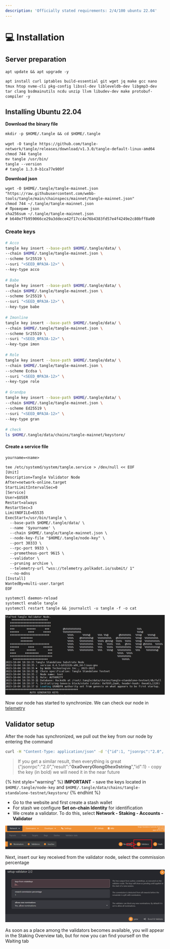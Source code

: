 ```yaml
---
description: 'Officially stated requirements: 2/4/100 ubuntu 22.04'
---
```


# 💻 Installation

## Server preparation

```shell
apt update && apt upgrade -y
```

```shell
apt install curl iptables build-essential git wget jq make gcc nano tmux htop nvme-cli pkg-config libssl-dev libleveldb-dev libgmp3-dev tar clang bsdmainutils ncdu unzip llvm libudev-dev make protobuf-compiler -y
```

## Installing Ubuntu 22.04

**Download the binary file**

```shell
mkdir -p $HOME/.tangle && cd $HOME/.tangle

wget -O tangle https://github.com/tangle-network/tangle/releases/download/v1.3.0/tangle-default-linux-amd64
chmod 744 tangle
mv tangle /usr/bin/
tangle --version
# tangle 1.3.0-b1ca77e909f
```

**Download json**

```shell
wget -O $HOME/.tangle/tangle-mainnet.json "https://raw.githubusercontent.com/webb-tools/tangle/main/chainspecs/mainnet/tangle-mainnet.json"
chmod 744 ~/.tangle/tangle-mainnet.json
# Проверим json
sha256sum ~/.tangle/tangle-mainnet.json
# b640e7fb959066ce29a3ddece42f17cc4e76b4383fd57e4f4249e2c80bff8a00
```

### Create keys

```bash
# Acco
tangle key insert --base-path $HOME/.tangle/data/ \
--chain $HOME/.tangle/tangle-mainnet.json \
--scheme Sr25519 \
--suri "<SEED_ФРАЗА-12>" \
--key-type acco

# Babe
tangle key insert --base-path $HOME/.tangle/data/ \
--chain $HOME/.tangle/tangle-mainnet.json \
--scheme Sr25519 \
--suri "<SEED_ФРАЗА-12>" \
--key-type babe

# Imonline
tangle key insert --base-path $HOME/.tangle/data/ \
--chain $HOME/.tangle/tangle-mainnet.json \
--scheme Sr25519 \
--suri "<SEED_ФРАЗА-12>" \
--key-type imon

# Role
tangle key insert --base-path $HOME/.tangle/data/ \
--chain $HOME/.tangle/tangle-mainnet.json \
--scheme Ecdsa \
--suri "<SEED_ФРАЗА-12>" \
--key-type role

# Grandpa
tangle key insert --base-path $HOME/.tangle/data/ \
--chain $HOME/.tangle/tangle-mainnet.json \
--scheme Ed25519 \
--suri "<SEED_ФРАЗА-12>" \
--key-type gran

# check
ls $HOME/.tangle/data/chains/tangle-mainnet/keystore/
```

#### Create a service file

```
yourname=<name>
```

```shell
tee /etc/systemd/system/tangle.service > /dev/null << EOF
[Unit]
Description=Tangle Validator Node
After=network-online.target
StartLimitIntervalSec=0
[Service]
User=$USER
Restart=always
RestartSec=3
LimitNOFILE=65535
ExecStart=/usr/bin/tangle \
  --base-path $HOME/.tangle/data/ \
  --name '$yourname' \
  --chain $HOME/.tangle/tangle-mainnet.json \
  --node-key-file "$HOME/.tangle/node-key" \
  --port 30333 \
  --rpc-port 9933 \
  --prometheus-port 9615 \
  --validator \
  --pruning archive \
  --telemetry-url "wss://telemetry.polkadot.io/submit/ 1"
  --no-mdns
[Install]
WantedBy=multi-user.target
EOF
```

```shell
systemctl daemon-reload
systemctl enable tangle
systemctl restart tangle && journalctl -u tangle -f -o cat
```

![](<../../.gitbook/assets/image (54).png>)

Now our node has started to synchronize. We can check our node in [telemetry](https://telemetry.polkadot.io/#list/0xea63e6ac7da8699520af7fb540470d63e48eccb33f7273d2e21a935685bf1320)

## Validator setup

After the node has synchronized, we pull out the key from our node by entering the command

```bash
curl -H "Content-Type: application/json" -d '{"id":1, "jsonrpc":"2.0", "method": "author_rotateKeys", "params":[]}' http://localhost:9933
```

> If you get a similar result, then everything is great {"jsonrpc":"2.0","result":"**0xa0very0long0hex0string**","id":1} - copy the key (in bold) we will need it in the near future

{% hint style="warning" %}
**IMPORTANT** - save the keys located in `$HOME/.tangle/node-key` and `$HOME/.tangle/data/chains/tangle-standalone-testnet/keystore/`
{% endhint %}

* Go to the website and first create a stash wallet
* For stash we configure **Set on-chain Identity** for identification
* We create a validator. To do this, select **Network - Staking - Accounts - Validator**

![](<../../.gitbook/assets/image (55).png>)

Next, insert our key received from the validator node, select the commission percentage

![](<../../.gitbook/assets/image (56).png>)

As soon as a place among the validators becomes available, you will appear in the Staking Overview tab, but for now you can find yourself on the Waiting tab
